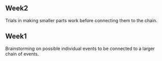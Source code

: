## Week2

Trials in making smaller parts work before connecting them to the chain. 

## Week1
Brainstorming on possible individual events to be connected to a larger chain of events.  
